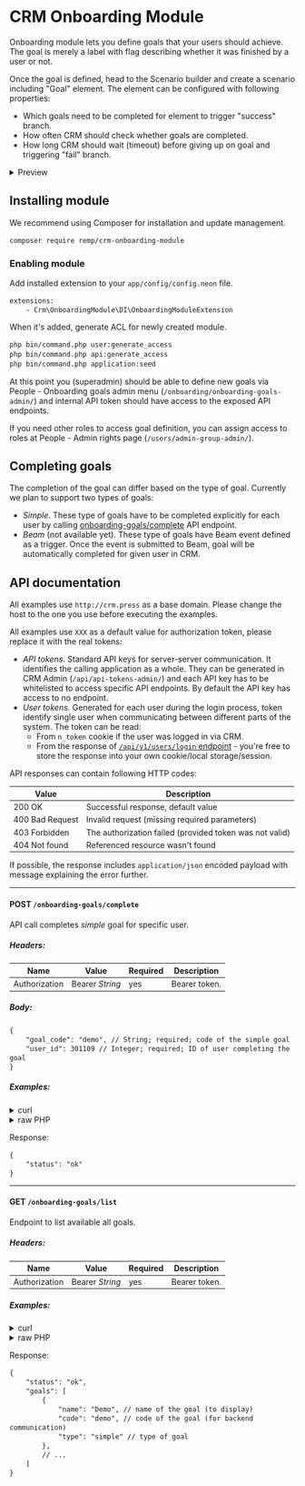 # CRM Onboarding Module

Onboarding module lets you define goals that your users should achieve. The goal is merely a label with flag describing whether it was finished by a user or not.

Once the goal is defined, head to the Scenario builder and create a scenario including "Goal" element. The element can be configured with following properties:

- Which goals need to be completed for element to trigger "success" branch.
- How often CRM should check whether goals are completed.
- How long CRM should wait (timeout) before giving up on goal and triggering "fail" branch.

<details>
<summary>Preview</summary>

![Scenario goals overview](./src/docs/scenario_goals.png)

![Scenario goal configuration](./src/docs/scenario_goal_config.png)

</details>

## Installing module

We recommend using Composer for installation and update management.

```shell
composer require remp/crm-onboarding-module
```

### Enabling module

Add installed extension to your `app/config/config.neon` file.

```neon
extensions:
	- Crm\OnboardingModule\DI\OnboardingModuleExtension
```

When it's added, generate ACL for newly created module.

```bash
php bin/command.php user:generate_access
php bin/command.php api:generate_access
php bin/command.php application:seed
```

At this point you (superadmin) should be able to define new goals via People - Onboarding goals admin menu (`/onboarding/onboarding-goals-admin/`) and internal API token should have access to the exposed API endpoints.

If you need other roles to access goal definition, you can assign access to roles at People - Admin rights page (`/users/admin-group-admin/`).

## Completing goals

The completion of the goal can differ based on the type of goal. Currently we plan to support two types of goals:

- *Simple*. These type of goals have to be completed explicitly for each user by calling [onboarding-goals/complete](#post-onboarding-goalscomplete) API endpoint.
- *Beam* (not available yet). These type of goals have Beam event defined as a trigger. Once the event is submitted to Beam, goal will be automatically completed for given user in CRM.

## API documentation

All examples use `http://crm.press` as a base domain. Please change the host to the one you use
before executing the examples.

All examples use `XXX` as a default value for authorization token, please replace it with the
real tokens:

* *API tokens.* Standard API keys for server-server communication. It identifies the calling application as a whole.
They can be generated in CRM Admin (`/api/api-tokens-admin/`) and each API key has to be whitelisted to access
specific API endpoints. By default the API key has access to no endpoint. 
* *User tokens.* Generated for each user during the login process, token identify single user when communicating between
different parts of the system. The token can be read:
    * From `n_token` cookie if the user was logged in via CRM.
    * From the response of [`/api/v1/users/login` endpoint](https://github.com/remp2020/crm-users-module#post-apiv1userslogin) -
    you're free to store the response into your own cookie/local storage/session.

API responses can contain following HTTP codes:

| Value | Description |
| --- | --- |
| 200 OK | Successful response, default value | 
| 400 Bad Request | Invalid request (missing required parameters) | 
| 403 Forbidden | The authorization failed (provided token was not valid) | 
| 404 Not found | Referenced resource wasn't found | 

If possible, the response includes `application/json` encoded payload with message explaining
the error further.

---

#### POST `/onboarding-goals/complete`

API call completes *simple* goal for specific user.

##### *Headers:*

| Name | Value | Required | Description |
| --- |---| --- | --- |
| Authorization | Bearer *String* | yes | Bearer token. |

##### *Body:*

```json5
{
	"goal_code": "demo", // String; required; code of the simple goal
	"user_id": 301109 // Integer; required; ID of user completing the goal
}
```

##### *Examples:*

<details>
<summary>curl</summary>

```shell
curl -X POST \
  http://crm.press/api/v1/onboarding-goals/complete \
  -H 'Content-Type: application/javascript' \
  -H "Authorization: Bearer XXX" \
  -d '{
	"goal_code": "demo",
	"user_id": 301109
}'
```

</details>

<details>
<summary>raw PHP</summary>

```php
$payload = [
    "goal_code" => "demo",
    "user_id" => 301109,
];
$jsonPayload = json_encode($payload);
$context = stream_context_create([
        'http' => [
            'method' => 'POST',
            'header' => "Content-Type: type=application/json\r\n"
                . "Accept: application/json\r\n"
                . "Content-Length: " . strlen($jsonPayload) . "\r\n"
                . "Authorization: Bearer XXX",
            'content' => $jsonPayload,
        ]
    ]
);
$response = file_get_contents("http://crm.press/api/v1/onboarding-goals/complete", false, $context);
// process response (raw JSON string)
```

</details>

Response:

```json5
{
    "status": "ok"
}
```

---

#### GET `/onboarding-goals/list`

Endpoint to list available all goals.

##### *Headers:*

| Name | Value | Required | Description |
| --- |---| --- | --- |
| Authorization | Bearer *String* | yes | Bearer token. |

##### *Examples:*

<details>
<summary>curl</summary>

```shell
curl -X GET \
  http://crm.press/api/v1/onboarding-goals/list \
  -H 'Content-Type: application/javascript' \
  -H "Authorization: Bearer XXX"
```

</details>

<details>
<summary>raw PHP</summary>

```php
$context = stream_context_create([
        'http' => [
            'method' => 'GET',
            'header' => "Content-Type: type=application/json\r\n"
                . "Accept: application/json\r\n"
                . "Authorization: Bearer XXX",
        ]
    ]
);
$response = file_get_contents("http://crm.press/api/v1/onboarding-goals/list", false, $context);
// process response (raw JSON string)
```

</details>

Response:

```json5
{
    "status": "ok",
    "goals": [
        {
            "name": "Demo", // name of the goal (to display)
            "code": "demo", // code of the goal (for backend communication)
            "type": "simple" // type of goal
        },
        // ...
    ]
}
```